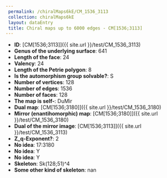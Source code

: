 ```yaml
--- 
 permalink: /chiralMaps6kE/CM_1536_3113 
 collection: chiralMaps6kE
 layout: dataEntry
 title: Chiral maps up to 6000 edges - CM[1536;3113]
---
```


- **ID**: [CM[1536;3113]]({{ site.url }}/test/CM_1536_3113)
- **Genus of the underlying surface**: 641
- **Length of the face**: 24
- **Valency**: 24
- **Length of the Petrie polygon**: 8
- **Is the automorphism group solvable?**: S
- **Number of vertices**: 128
- **Number of edges**: 1536
- **Number of faces**: 128
- **The map is self-**: DuMir
- **Dual map**: [CM[1536;3180]]({{ site.url }}/test/CM_1536_3180)
- **Mirror (enantihomorphic) map**: [CM[1536;3180]]({{ site.url }}/test/CM_1536_3180)
- **Dual of the mirror image**: [CM[1536;3113]]({{ site.url }}/test/CM_1536_3113)
- **Z_q-Exponent?**: 2
- **No idea**:  17:3180
- **No idea**: Y
- **No idea**: Y
- **Skeleton**: Sk(128;51)^4
- **Some other kind of skeleton**: nan
